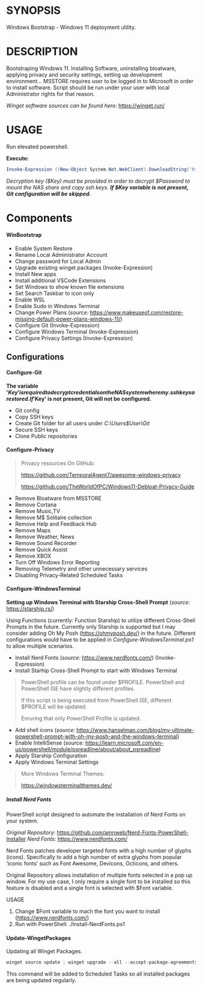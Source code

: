 # SYNOPSIS
Windows Bootstrap - Windows 11 deployment utility.
 
# DESCRIPTION
Bootstraping Windows 11. Installing Software, uninstalling bloatware, applying privacy and security settings, setting up development environment...
MSSTORE requires user to be logged in to Microsoft in order to install software. Script should be run under your user with local Administrator rights for that reason.
    
*Winget software sources can be found here:* https://winget.run/

# USAGE
Run elevated powershell.

**Execute:**

```PowerShell
Invoke-Expression ((New-Object System.Net.WebClient).DownloadString('https://raw.githubusercontent.com/rtdevx/homelab/refs/heads/main/PowerShell/WinBootstrap/WinBootstrap.ps1'))
```

_Decryption key ($Key) must be provided in order to decrypt $Password to mount the NAS share and copy ssh keys. **If $Key variable is not present, Git configuration will be skipped.**_

# Components

#### WinBootstrap

- Enable System Restore
- Rename Local Administrator Account
- Change password for Local Admin
- Upgrade existing winget packages (Invoke-Expression)
- Install New apps
- Install additional VSCode Extensions
- Set Windows to show known file extensions
- Set Search Taskbar to icon only
- Enable WSL
- Enable Sudo in Windows Terminal
- Change Power Plans (*source:* https://www.makeuseof.com/restore-missing-default-power-plans-windows-11/)
- Configure Git (Invoke-Expression)
- Configure Windows Terminal (Invoke-Expression)
- Configure Privacy Settings (Invoke-Expression)

## Configurations

#### Configure-Git

**The variable '$Key' is required to decrypt credentials on the NAS system where my .ssh keys are stored. If '$Key' is not present, Git will not be configured.**

- Git config
- Copy SSH keys
- Create Git folder for all users under *C:\Users\$User\Git*
- Secure SSH keys
- Clone Public repositories

#### Configure-Privacy

> Privacy resources On GitHub:
>
> https://github.com/TemporalAgent7/awesome-windows-privacy
>
> https://github.com/TheWorldOfPC/Windows11-Debloat-Privacy-Guide

- Remove Bloatware from MSSTORE
- Remove Cortana
- Remove Music,TV
- Remove M$ Solitaire collection
- Remove Help and Feedback Hub
- Remove Maps
- Remove Weather, News
- Remove Sound Recorder
- Remove Quick Assist
- Remove XBOX
- Turn Off Windows Error Reporting
- Removing Telemetry and other unnecessary services
- Disabling Privacy-Related Scheduled Tasks

#### Configure-WindowsTerminal

**Setting up Windows Terminal with Starship Cross-Shell Prompt** (*source:* https://starship.rs/)

Using Functions (currently: Function Starship) to utilize different Cross-Shell Prompts in the future. Currently only Starship is supported but I may consider adding Oh My Posh (https://ohmyposh.dev/) in the future. Different configurations would have to be applied in *Configure-WindowsTerminal.ps1* to allow multiple scenarios.

- Install Nerd Fonts (*source:* https://www.nerdfonts.com/) (Invoke-Expression)
- Install Starhip Cross-Shell Prompt to start with Windows Terminal

> PowerShell profile can be found under $PROFILE. PowerShell and PowerShell ISE have slightly different profiles.
>
> If this script is being executed from PowerShell ISE, different $PROFILE will be updated.
>
> Enruring that only PowerShell Profile is updated.

- Add shell icons (*source:* https://www.hanselman.com/blog/my-ultimate-powershell-prompt-with-oh-my-posh-and-the-windows-terminal)
- Enable IntelliSense (*source:* https://learn.microsoft.com/en-us/powershell/module/psreadline/about/about_psreadline)
- Apply Starship Configuration
- Apply Windows Terminal Settings

> More Windows Terminal Themes:
> 
> https://windowsterminalthemes.dev/

##### Install Nerd Fonts

PowerShell script designed to automate the installation of Nerd Fonts on your system.

*Original Repository:* https://github.com/amnweb/Nerd-Fonts-PowerShell-Installer
*Nerd Fonts:* https://www.nerdfonts.com/

Nerd Fonts patches developer targeted fonts with a high number of glyphs (icons). 
Specifically to add a high number of extra glyphs from popular ‘iconic fonts’ such as 
Font Awesome, Devicons, Octicons, and others.

Original Repository allows installation of multiple fonts selected in a pop up window. 
For my use case, I only require a single font to be installed so this feature is disabled and a single font is selected with $Font variable.

USAGE
1. Change $Font variable to mach the font you want to install (https://www.nerdfonts.com/)
2. Run with PowerShell: ./Install-NerdFonts.ps1

#### Update-WingetPackages

Updating all Winget Packages.

```PowerShell
winget source update ; winget upgrade --all --accept-package-agreements --accept-source-agreements --silent
```

This command will be added to Scheduled Tasks so all installed packages are being updated regularly.